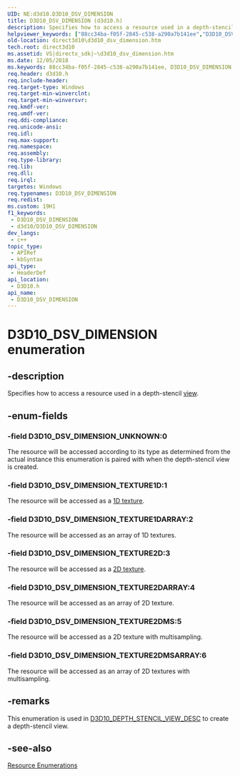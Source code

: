 ```yaml
---
UID: NE:d3d10.D3D10_DSV_DIMENSION
title: D3D10_DSV_DIMENSION (d3d10.h)
description: Specifies how to access a resource used in a depth-stencil view.
helpviewer_keywords: ["88cc34ba-f05f-2845-c538-a290a7b141ee","D3D10_DSV_DIMENSION","D3D10_DSV_DIMENSION enumeration [Direct3D 10]","D3D10_DSV_DIMENSION_TEXTURE1D","D3D10_DSV_DIMENSION_TEXTURE1DARRAY","D3D10_DSV_DIMENSION_TEXTURE2D","D3D10_DSV_DIMENSION_TEXTURE2DARRAY","D3D10_DSV_DIMENSION_TEXTURE2DMS","D3D10_DSV_DIMENSION_TEXTURE2DMSARRAY","D3D10_DSV_DIMENSION_UNKNOWN","d3d10/D3D10_DSV_DIMENSION","d3d10/D3D10_DSV_DIMENSION_TEXTURE1D","d3d10/D3D10_DSV_DIMENSION_TEXTURE1DARRAY","d3d10/D3D10_DSV_DIMENSION_TEXTURE2D","d3d10/D3D10_DSV_DIMENSION_TEXTURE2DARRAY","d3d10/D3D10_DSV_DIMENSION_TEXTURE2DMS","d3d10/D3D10_DSV_DIMENSION_TEXTURE2DMSARRAY","d3d10/D3D10_DSV_DIMENSION_UNKNOWN","direct3d10.d3d10_dsv_dimension"]
old-location: direct3d10\d3d10_dsv_dimension.htm
tech.root: direct3d10
ms.assetid: VS|directx_sdk|~\d3d10_dsv_dimension.htm
ms.date: 12/05/2018
ms.keywords: 88cc34ba-f05f-2845-c538-a290a7b141ee, D3D10_DSV_DIMENSION, D3D10_DSV_DIMENSION enumeration [Direct3D 10], D3D10_DSV_DIMENSION_TEXTURE1D, D3D10_DSV_DIMENSION_TEXTURE1DARRAY, D3D10_DSV_DIMENSION_TEXTURE2D, D3D10_DSV_DIMENSION_TEXTURE2DARRAY, D3D10_DSV_DIMENSION_TEXTURE2DMS, D3D10_DSV_DIMENSION_TEXTURE2DMSARRAY, D3D10_DSV_DIMENSION_UNKNOWN, d3d10/D3D10_DSV_DIMENSION, d3d10/D3D10_DSV_DIMENSION_TEXTURE1D, d3d10/D3D10_DSV_DIMENSION_TEXTURE1DARRAY, d3d10/D3D10_DSV_DIMENSION_TEXTURE2D, d3d10/D3D10_DSV_DIMENSION_TEXTURE2DARRAY, d3d10/D3D10_DSV_DIMENSION_TEXTURE2DMS, d3d10/D3D10_DSV_DIMENSION_TEXTURE2DMSARRAY, d3d10/D3D10_DSV_DIMENSION_UNKNOWN, direct3d10.d3d10_dsv_dimension
req.header: d3d10.h
req.include-header: 
req.target-type: Windows
req.target-min-winverclnt: 
req.target-min-winversvr: 
req.kmdf-ver: 
req.umdf-ver: 
req.ddi-compliance: 
req.unicode-ansi: 
req.idl: 
req.max-support: 
req.namespace: 
req.assembly: 
req.type-library: 
req.lib: 
req.dll: 
req.irql: 
targetos: Windows
req.typenames: D3D10_DSV_DIMENSION
req.redist: 
ms.custom: 19H1
f1_keywords:
 - D3D10_DSV_DIMENSION
 - d3d10/D3D10_DSV_DIMENSION
dev_langs:
 - c++
topic_type:
 - APIRef
 - kbSyntax
api_type:
 - HeaderDef
api_location:
 - D3D10.h
api_name:
 - D3D10_DSV_DIMENSION
---
```


# D3D10_DSV_DIMENSION enumeration


## -description

Specifies how to access a resource used in a depth-stencil <a href="/windows/desktop/direct3d10/d3d10-graphics-programming-guide-resources-access-views">view</a>.

## -enum-fields

### -field D3D10_DSV_DIMENSION_UNKNOWN:0

The resource will be accessed according to its type as determined from the actual instance this enumeration is paired with when the depth-stencil view is created.

### -field D3D10_DSV_DIMENSION_TEXTURE1D:1

The resource will be accessed as a <a href="/windows/desktop/direct3d10/d3d10-graphics-programming-guide-resources-types">1D texture</a>.

### -field D3D10_DSV_DIMENSION_TEXTURE1DARRAY:2

The resource will be accessed as an array of 1D textures.

### -field D3D10_DSV_DIMENSION_TEXTURE2D:3

The resource will be accessed as a <a href="/windows/desktop/direct3d10/d3d10-graphics-programming-guide-resources-types">2D texture</a>.

### -field D3D10_DSV_DIMENSION_TEXTURE2DARRAY:4

The resource will be accessed as an array of 2D texture.

### -field D3D10_DSV_DIMENSION_TEXTURE2DMS:5

The resource will be accessed as a 2D texture with multisampling.

### -field D3D10_DSV_DIMENSION_TEXTURE2DMSARRAY:6

The resource will be accessed as an array of 2D textures with multisampling.

## -remarks

This enumeration is used in <a href="/windows/desktop/api/d3d10/ns-d3d10-d3d10_depth_stencil_view_desc">D3D10_DEPTH_STENCIL_VIEW_DESC</a> to create a depth-stencil view.

## -see-also

<a href="/windows/desktop/direct3d10/d3d10-graphics-reference-resource-enums">Resource Enumerations</a>
